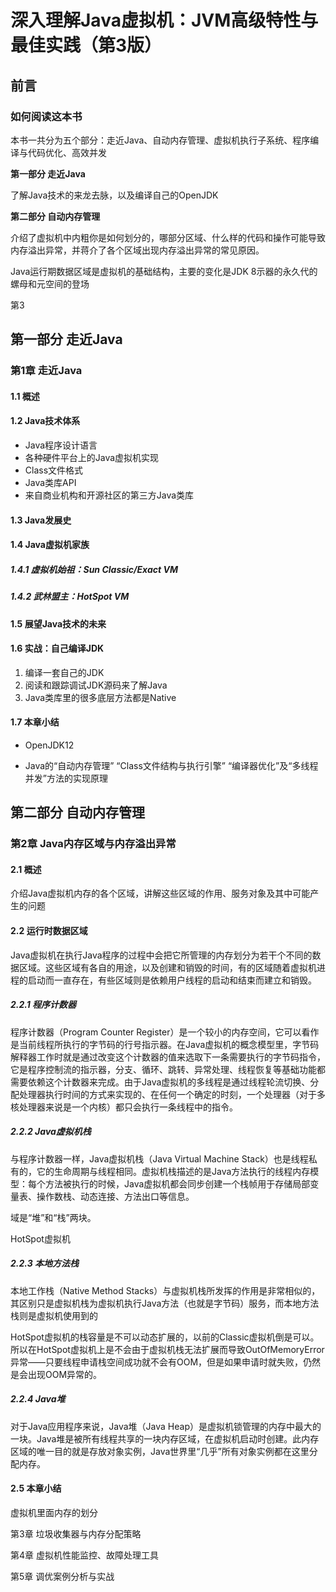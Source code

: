 # 深入理解Java虚拟机：JVM高级特性与最佳实践（第3版） #

## 前言

### 如何阅读这本书

本书一共分为五个部分：走近Java、自动内存管理、虚拟机执行子系统、程序编译与代码优化、高效并发

**第一部分 走近Java**

了解Java技术的来龙去脉，以及编译自己的OpenJDK

**第二部分 自动内存管理**

介绍了虚拟机中内粗你是如何划分的，哪部分区域、什么样的代码和操作可能导致内存溢出异常，并蒋介了各个区域出现内存溢出异常的常见原因。

Java运行期数据区域是虚拟机的基础结构，主要的变化是JDK 8示器的永久代的螺母和元空间的登场

第3



## 第一部分 走近Java ##

### 第1章 走近Java ###

#### 1.1 概述 ####

#### 1.2 Java技术体系 ####

* Java程序设计语言
* 各种硬件平台上的Java虚拟机实现
* Class文件格式
* Java类库API
* 来自商业机构和开源社区的第三方Java类库

#### 1.3 Java发展史 ####



#### 1.4 Java虚拟机家族 ####

##### 1.4.1 虚拟机始祖：Sun Classic/Exact VM #####



##### 1.4.2 武林盟主：HotSpot VM #####

#### 1.5 展望Java技术的未来

#### 1.6 实战：自己编译JDK

1. 编译一套自己的JDK
2. 阅读和跟踪调试JDK源码来了解Java
3. Java类库里的很多底层方法都是Native

#### 1.7 本章小结

* OpenJDK12

* Java的“自动内存管理” “Class文件结构与执行引擎” “编译器优化”及“多线程并发”方法的实现原理

## 第二部分 自动内存管理 ##

### 第2章 Java内存区域与内存溢出异常 ###

#### 2.1 概述

介绍Java虚拟机内存的各个区域，讲解这些区域的作用、服务对象及其中可能产生的问题

#### 2.2 运行时数据区域

Java虚拟机在执行Java程序的过程中会把它所管理的内存划分为若干个不同的数据区域。这些区域有各自的用途，以及创建和销毁的时间，有的区域随着虚拟机进程的启动而一直存在，有些区域则是依赖用户线程的启动和结束而建立和销毁。



##### 2.2.1 程序计数器

程序计数器（Program Counter Register）是一个较小的内存空间，它可以看作是当前线程所执行的字节码的行号指示器。在Java虚拟机的概念模型里，字节码解释器工作时就是通过改变这个计数器的值来选取下一条需要执行的字节码指令，它是程序控制流的指示器，分支、循环、跳转、异常处理、线程恢复等基础功能都需要依赖这个计数器来完成。由于Java虚拟机的多线程是通过线程轮流切换、分配处理器执行时间的方式来实现的、在任何一个确定的时刻，一个处理器（对于多核处理器来说是一个内核）都只会执行一条线程中的指令。

##### 2.2.2 Java虚拟机栈

与程序计数器一样，Java虚拟机栈（Java Virtual Machine Stack）也是线程私有的，它的生命周期与线程相同。虚拟机栈描述的是Java方法执行的线程内存模型：每个方法被执行的时候，Java虚拟机都会同步创建一个栈帧用于存储局部变量表、操作数栈、动态连接、方法出口等信息。



域是“堆”和“栈”两块。

HotSpot虚拟机

##### 2.2.3 本地方法栈

本地工作栈（Native Method Stacks）与虚拟机栈所发挥的作用是非常相似的，其区别只是虚拟机栈为虚拟机执行Java方法（也就是字节码）服务，而本地方法栈则是虚拟机使用到的

HotSpot虚拟机的栈容量是不可以动态扩展的，以前的Classic虚拟机倒是可以。所以在HotSpot虚拟机上是不会由于虚拟机栈无法扩展而导致OutOfMemoryError异常——只要线程申请栈空间成功就不会有OOM，但是如果申请时就失败，仍然是会出现OOM异常的。

##### 2.2.4 Java堆

对于Java应用程序来说，Java堆（Java Heap）是虚拟机锁管理的内存中最大的一块。Java堆是被所有线程共享的一块内存区域，在虚拟机启动时创建。此内存区域的唯一目的就是存放对象实例，Java世界里“几乎”所有对象实例都在这里分配内存。

#### 2.5 本章小结

虚拟机里面内存的划分

第3章 垃圾收集器与内存分配策略

第4章 虚拟机性能监控、故障处理工具

第5章 调优案例分析与实战